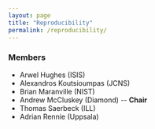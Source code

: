 ```yaml
---
layout: page
title: "Reproducibility"
permalink: /reproducibility/
---
```


### Members 

- Arwel Hughes (ISIS)
- Alexandros Koutsioumpas (JCNS)
- Brian Maranville (NIST)
- Andrew McCluskey (Diamond) -- **Chair**
- Thomas Saerbeck (ILL)
- Adrian Rennie (Uppsala) 